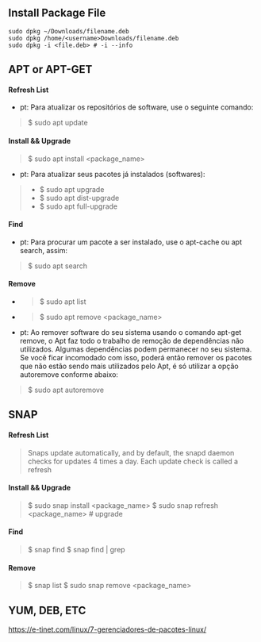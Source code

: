 ## Install Package File

```
sudo dpkg ~/Downloads/filename.deb
sudo dpkg /home/<username>Downloads/filename.deb
sudo dpkg -i <file.deb> # -i --info
```

## APT or APT-GET

#### Refresh List
* pt: Para atualizar os repositórios de software, use o seguinte comando:
> $ sudo apt update
#### Install && Upgrade
> $ sudo apt install <package_name>
* pt: Para atualizar seus pacotes já instalados (softwares):
> * $ sudo apt upgrade
> * $ sudo apt dist-upgrade
> * $ sudo apt full-upgrade
#### Find
* pt: Para procurar um pacote a ser instalado, use o apt-cache ou apt search, assim:
> $ sudo apt search <word>
#### Remove
* > $ sudo apt list
* > $ sudo apt remove <package_name>
* pt: Ao remover software do seu sistema usando o comando apt-get remove, o Apt faz todo o trabalho de remoção de dependências não utilizados.
Algumas dependências podem permanecer no seu sistema. Se você ficar incomodado com isso, poderá então remover os pacotes que não estão sendo mais utilizados pelo Apt, é só utilizar a opção autoremove conforme abaixo:
> $ sudo apt autoremove

## SNAP

#### Refresh List
> Snaps update automatically, and by default, the snapd daemon checks for updates 4 times a day. Each update check is called a refresh
#### Install && Upgrade
> $ sudo snap install <package_name>
> $ sudo snap refresh <package_name> # upgrade
#### Find
> $ snap find <word>
> $ snap find | grep <word>
#### Remove
> $ snap list
> $ sudo snap remove <package_name>

## YUM, DEB, ETC

https://e-tinet.com/linux/7-gerenciadores-de-pacotes-linux/
